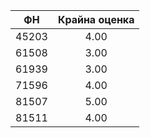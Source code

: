 |ФН	|Крайна оценка|
|:--:|:---:|
|45203|	4.00|
|61508|	3.00|
|61939|	3.00|
|71596|	4.00|
|81507|	5.00|
|81511|	4.00|
